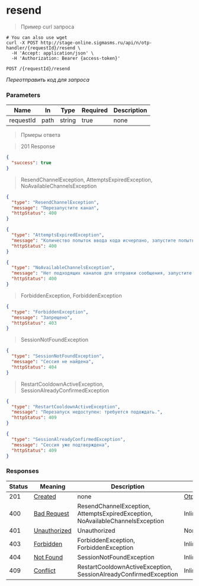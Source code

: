 # resend

<a id="opIdOtpHandlerController_resend"></a>

> Пример curl запроса

```shell
# You can also use wget
curl -X POST http://stage-online.sigmasms.ru/api/n/otp-handler/{requestId}/resend \
  -H 'Accept: application/json' \
  -H 'Authorization: Bearer {access-token}'

```


`POST /{requestId}/resend`

*Переотправить код для запроса*

<h3 id="otphandlercontroller_resend-parameters">Parameters</h3>

|Name|In|Type|Required|Description|
|---|---|---|---|---|
|requestId|path|string|true|none|

> Прмеры ответа

> 201 Response

```json
{
  "success": true
}
```

> ResendChannelException, AttemptsExpiredException, NoAvailableChannelsException

```json
{
  "type": "ResendChannelException",
  "message": "Перезапустите канал",
  "httpStatus": 400
}
```

```json
{
  "type": "AttemptsExpiredException",
  "message": "Количество попыток ввода кода исчерпано, запустите попытку авторизации заново",
  "httpStatus": 400
}
```

```json
{
  "type": "NoAvailableChannelsException",
  "message": "Нет подходящих каналов для отправки сообщения, запустите попытку авторизации заново",
  "httpStatus": 400
}
```

> ForbiddenException, ForbiddenException

```json
{
  "type": "ForbiddenException",
  "message": "Запрещено",
  "httpStatus": 403
}
```

> SessionNotFoundException

```json
{
  "type": "SessionNotFoundException",
  "message": "Сессия не найдена",
  "httpStatus": 404
}
```

> RestartCooldownActiveException, SessionAlreadyConfirmedException

```json
{
  "type": "RestartCooldownActiveException",
  "message": "Перезапуск недоступен: требуется подождать.",
  "httpStatus": 409
}
```

```json
{
  "type": "SessionAlreadyConfirmedException",
  "message": "Сессия уже подтверждена",
  "httpStatus": 409
}
```

<h3 id="otphandlercontroller_resend-responses">Responses</h3>

|Status|Meaning|Description|Schema|
|---|---|---|---|
|201|[Created](https://tools.ietf.org/html/rfc7231#section-6.3.2)|none|[OtpHandlerGetStatusResponseDto](#schemaotphandlergetstatusresponsedto)|
|400|[Bad Request](https://tools.ietf.org/html/rfc7231#section-6.5.1)|ResendChannelException, AttemptsExpiredException, NoAvailableChannelsException|Inline|
|401|[Unauthorized](https://tools.ietf.org/html/rfc7235#section-3.1)|Unauthorized|None|
|403|[Forbidden](https://tools.ietf.org/html/rfc7231#section-6.5.3)|ForbiddenException, ForbiddenException|Inline|
|404|[Not Found](https://tools.ietf.org/html/rfc7231#section-6.5.4)|SessionNotFoundException|Inline|
|409|[Conflict](https://tools.ietf.org/html/rfc7231#section-6.5.8)|RestartCooldownActiveException, SessionAlreadyConfirmedException|Inline|

